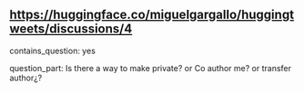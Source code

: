 ## https://huggingface.co/miguelgargallo/huggingtweets/discussions/4

contains_question: yes

question_part: Is there a way to make private? or Co author me? or transfer author¿?